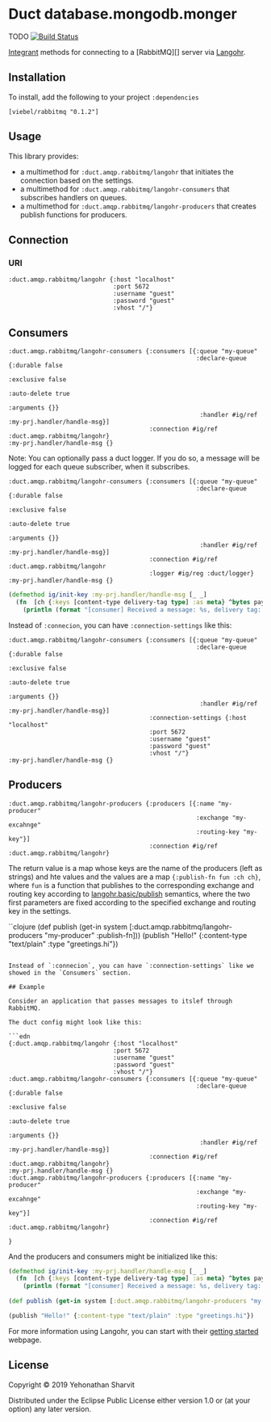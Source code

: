 # Duct database.mongodb.monger

TODO [![Build Status](https://travis-ci.org/agrison/duct-mongodb.svg?branch=master)](https://travis-ci.org/agrison/duct-mongodb)

[Integrant][] methods for connecting to a [RabbitMQ][] server via
[Langohr][].

[integrant]: https://github.com/weavejester/integrant
[rabbitmql]: https://www.rabbitmq.com
[langohr]: https://www.eurosport.fr/

## Installation

To install, add the following to your project `:dependencies`

    [viebel/rabbitmq "0.1.2"]

## Usage

This library provides: 
* a multimethod for `:duct.amqp.rabbitmq/langohr` 
that initiates the connection based
on the settings.
* a multimethod for `:duct.amqp.rabbitmq/langohr-consumers` that subscribes handlers on queues.
* a multimethod for `:duct.amqp.rabbitmq/langohr-producers` that creates publish functions for producers.


## Connection 

### URI

```edn
:duct.amqp.rabbitmq/langohr {:host "localhost"
                             :port 5672
                             :username "guest"
                             :password "guest"
                             :vhost "/"}
```

## Consumers

```edn
:duct.amqp.rabbitmq/langohr-consumers {:consumers [{:queue "my-queue"
                                                    :declare-queue {:durable false
                                                                    :exclusive false
                                                                    :auto-delete true
                                                                    :arguments {}}
                                                     :handler #ig/ref :my-prj.handler/handle-msg}]
                                       :connection #ig/ref :duct.amqp.rabbitmq/langohr}
:my-prj.handler/handle-msg {}
```

Note: You can optionally pass a duct logger. If you do so, a message will be logged for each queue subscriber, when it subscribes.

```edn
:duct.amqp.rabbitmq/langohr-consumers {:consumers [{:queue "my-queue"
                                                    :declare-queue {:durable false
                                                                    :exclusive false
                                                                    :auto-delete true
                                                                    :arguments {}}
                                                     :handler #ig/ref :my-prj.handler/handle-msg}]
                                       :connection #ig/ref :duct.amqp.rabbitmq/langohr
                                       :logger #ig/reg :duct/logger}
:my-prj.handler/handle-msg {}
```

```Clojure
(defmethod ig/init-key :my-prj.handler/handle-msg [_ _]
  (fn  [ch {:keys [content-type delivery-tag type] :as meta} ^bytes payload]
    (println (format "[consumer] Received a message: %s, delivery tag: %d, content type: %s, type: %s" (String. payload "UTF-8") delivery-tag content-type type))))
```

Instead of `:connecion`, you can have `:connection-settings` like this:

```edn
:duct.amqp.rabbitmq/langohr-consumers {:consumers [{:queue "my-queue"
                                                    :declare-queue {:durable false
                                                                    :exclusive false
                                                                    :auto-delete true
                                                                    :arguments {}}
                                                     :handler #ig/ref :my-prj.handler/handle-msg}]
                                       :connection-settings {:host "localhost"
                                       :port 5672
                                       :username "guest"
                                       :password "guest"
                                       :vhost "/"}
:my-prj.handler/handle-msg {}
```

## Producers

```edn
:duct.amqp.rabbitmq/langohr-producers {:producers [{:name "my-producer"
                                                    :exchange "my-excahnge"
                                                    :routing-key "my-key"}]
                                       :connection #ig/ref :duct.amqp.rabbitmq/langohr}
```

The return value is a map whose keys are the name of the producers (left as strings) and hte values and the values are a map `{:publish-fn fun :ch ch}`, where `fun` is a function that publishes to the corresponding exchange and routing key according to [langohr.basic/publish][] semantics, where the two first parameters are fixed according to the specified exchange and routing key in the settings.

[langohr.basic/publish]: http://reference.clojurerabbitmq.info/langohr.basic.html#var-publish

``clojure
(def publish (get-in system [:duct.amqp.rabbitmq/langohr-producers "my-producer" :publish-fn]))
(publish "Hello!" {:content-type "text/plain" :type "greetings.hi"})
```

Instead of `:connecion`, you can have `:connection-settings` like we showed in the `Consumers` section.

## Example

Consider an application that passes messages to itslef through RabbitMQ.

The duct config might look like this:

```edn
{:duct.amqp.rabbitmq/langohr {:host "localhost"
                             :port 5672
                             :username "guest"
                             :password "guest"
                             :vhost "/"}
:duct.amqp.rabbitmq/langohr-consumers {:consumers [{:queue "my-queue"
                                                    :declare-queue {:durable false
                                                                    :exclusive false
                                                                    :auto-delete true
                                                                    :arguments {}}
                                                     :handler #ig/ref :my-prj.handler/handle-msg}]
                                       :connection #ig/ref :duct.amqp.rabbitmq/langohr}
:my-prj.handler/handle-msg {}
:duct.amqp.rabbitmq/langohr-producers {:producers [{:name "my-producer"
                                                    :exchange "my-excahnge"
                                                    :routing-key "my-key"}]
                                       :connection #ig/ref :duct.amqp.rabbitmq/langohr}

}
```

And the producers and consumers might be initialized like this:

```clojure
(defmethod ig/init-key :my-prj.handler/handle-msg [_ _]
  (fn  [ch {:keys [content-type delivery-tag type] :as meta} ^bytes payload]
    (println (format "[consumer] Received a message: %s, delivery tag: %d, content type: %s, type: %s" (String. payload "UTF-8") delivery-tag content-type type))))
    
(def publish (get-in system [:duct.amqp.rabbitmq/langohr-producers "my-producer" :publish-fn]))

(publish "Hello!" {:content-type "text/plain" :type "greetings.hi"})


```

For more information using Langohr, you can start with their
[getting started](http://clojurciemongodb.info/articles/getting_started.html)
webpage.

## License

Copyright © 2019 Yehonathan Sharvit

Distributed under the Eclipse Public License either version 1.0 or (at
your option) any later version.
